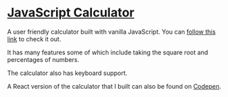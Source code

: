 # [JavaScript Calculator](https://devlana.github.io/playground/js-calculator)

A user friendly calculator built with vanilla JavaScript. You can [follow this link](https://devlana.github.io/playground/js-calculator) to check it out.

It has many features some of which include taking the square root and percentages of numbers.

The calculator also has keyboard support.

A React version of the calculator that I built can also be found on [Codepen](https://codepen.io/Ade_Lana/pen/RwNRgJa).
